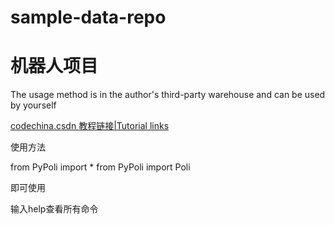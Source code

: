 # sample-data-repo

# 机器人项目

The usage method is in the author's third-party warehouse and can be used by yourself

[codechina.csdn 教程链接|Tutorial links](https://codechina.csdn.net/qq_53280175/polirobt)

使用方法

from PyPoli import * 
from PyPoli import Poli

即可使用

输入help查看所有命令